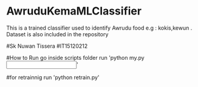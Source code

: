 # AwruduKemaMLClassifier
This is a trained classifier used to identify Awrudu food e.g : kokis,kewun . Dataset is also included in the repository

#Sk Nuwan Tissera
#IT15120212

#How to Run
go inside scripts folder
run 'python my.py <input image path>'

#for retrainnig
run 'python retrain.py'